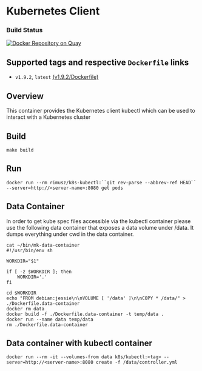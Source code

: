 # Kubernetes Client

### Build Status
[![Docker Repository on Quay](https://quay.io/repository/rimusz/k8s-kubectl/status "Docker Repository on Quay")](https://quay.io/repository/rimusz/k8s-kubectl)

## Supported tags and respective `Dockerfile` links
* `v1.9.2`, `latest`    [(v1.9.2/Dockerfile)](https://github.com/lachie83/k8s-kubectl/blob/v1.9.2/Dockerfile)

## Overview
This container provides the Kubernetes client kubectl which can be used to interact with a Kubernetes cluster

## Build
`make build`

## Run
`docker run --rm rimusz/k8s-kubectl:``git rev-parse --abbrev-ref HEAD`` --server=http://<server-name>:8080 get pods`

## Data Container

In order to get kube spec files accessible via the kubectl container please use the following data container that exposes a data volume under /data. It dumps everything under cwd in the data container.

```
cat ~/bin/mk-data-container
#!/usr/bin/env sh

WORKDIR="$1"

if [ -z $WORKDIR ]; then
    WORKDIR='.'
fi

cd $WORKDIR
echo "FROM debian:jessie\n\nVOLUME [ '/data' ]\n\nCOPY * /data/" > ./Dockerfile.data-container
docker rm data
docker build -f ./Dockerfile.data-container -t temp/data .
docker run --name data temp/data
rm ./Dockerfile.data-container
```

## Data container with kubectl container
```
docker run --rm -it --volumes-from data k8s/kubectl:<tag> --server=http://<server-name>:8080 create -f /data/controller.yml
```
